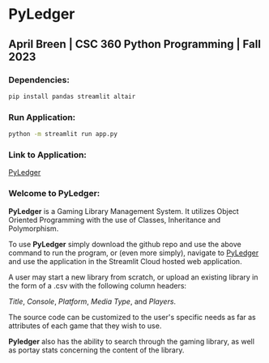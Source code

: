 # PyLedger

## April Breen | CSC 360 Python Programming | Fall 2023

### Dependencies:

```bash
pip install pandas streamlit altair
```

### Run Application:

```bash
python -m streamlit run app.py
```

### Link to Application:

[PyLedger](https://pyledger.streamlit.app/)

### Welcome to PyLedger:

**PyLedger** is a Gaming Library Management System.
It utilizes Object Oriented Programming with the use of Classes, Inheritance and Polymorphism.

To use **PyLedger** simply download the github repo and use the above command to run the program, or (even more simply), navigate to [PyLedger](https://pyledger.streamlit.app/) and use the application in the Streamlit Cloud hosted web application.

A user may start a new library from scratch, or upload an existing library in the form of a .csv with the following column headers:

_Title_, _Console_, _Platform_, _Media Type_, and _Players_.

The source code can be customized to the user's specific needs as far as attributes of each game that they wish to use.

**Pyledger** also has the ability to search through the gaming library, as well as portay stats concerning the content of the library.

